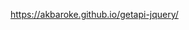 <a href='https://akbaroke.github.io/getapi-jquery/' target='_blank'>https://akbaroke.github.io/getapi-jquery/</a>
